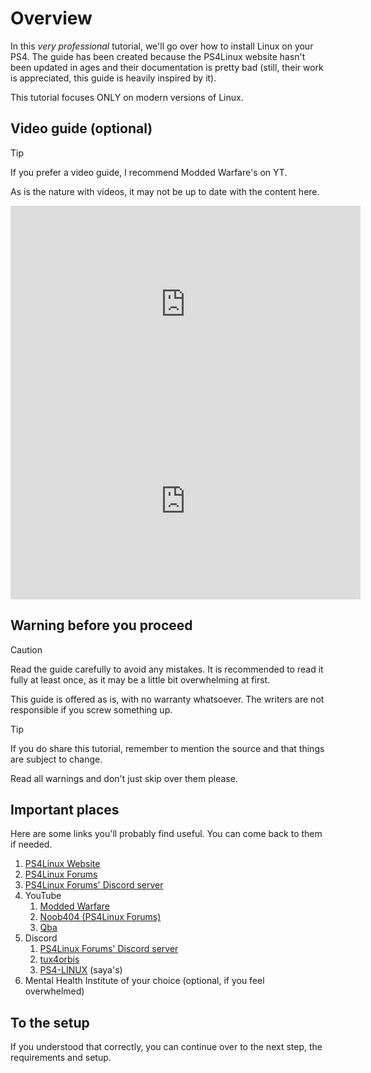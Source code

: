 # Overview
In this *very professional* tutorial, we'll go over how to install Linux on your PS4. The guide has been created because the PS4Linux website hasn't been updated in ages and their documentation is pretty bad (still, their work is appreciated, this guide is heavily inspired by it).

This tutorial focuses ONLY on modern versions of Linux.

## Video guide (optional)

> [!TIP]
> If you prefer a video guide, I recommend Modded Warfare's on YT.
> 
> As is the nature with videos, it may not be up to date with the content here.

<iframe width="560" height="315" src="https://www.youtube.com/embed/KW_lRyXQcb8" frameborder="0" allow="accelerometer; autoplay; encrypted-media; gyroscope; picture-in-picture" allowfullscreen></iframe>

<iframe width="560" height="315" src="http://localhost:5173/ps4-linux-tutorial/" frameborder="0" allow="accelerometer; autoplay; encrypted-media; gyroscope; picture-in-picture" allowfullscreen></iframe>

## Warning before you proceed

> [!CAUTION] 
> Read the guide carefully to avoid any mistakes. It is recommended to read it fully at least once, as it may be a little bit overwhelming at first.
> 
> This guide is offered as is, with no warranty whatsoever. The writers are not responsible if you screw something up.

> [!TIP]
> If you do share this tutorial, remember to mention the source and that things are subject to change.


Read all warnings and don't just skip over them please.

## Important places
Here are some links you'll probably find useful. You can come back to them if needed.
1. [PS4Linux Website](https://ps4linux.com)
2. [PS4Linux Forums](https://ps4linux.com/forums/)
3. [PS4Linux Forums' Discord server](https://discord.com/invite/QtcPmzHVVm)
4. YouTube
	1. [Modded Warfare](https://www.youtube.com/@MODDEDWARFARE)
	2. [Noob404 (PS4Linux Forums)](https://www.youtube.com/channel/UC9pY5BDCjDLOC4j-zkHPu8A)
	3. [Qba](https://www.youtube.com/channel/UCU-eXjZ7Ud0k2wC_14mqdOw)
5. Discord
	1. [PS4Linux Forums' Discord server](https://discord.com/invite/QtcPmzHVVm)
	2. [tux4orbis](https://discord.gg/UYFrkueH)
	3. [PS4-LINUX](https://discord.gg/88ZrcmpJ) (saya's)
6. Mental Health Institute of your choice (optional, if you feel overwhelmed)

## To the setup
If you understood that correctly, you can continue over to the next step, the requirements and setup.